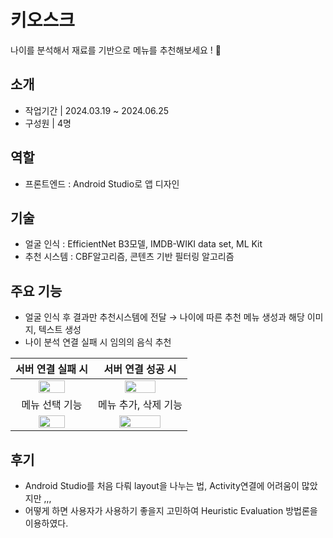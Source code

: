 # 키오스크
나이를 분석해서 재료를 기반으로 메뉴를 추천해보세요 ! 🍙
## 소개
- 작업기간 | 2024.03.19 ~ 2024.06.25
- 구성원 | 4명
## 역할
- 프론트엔드 : Android Studio로 앱 디자인
## 기술
- 얼굴 인식 : EfficientNet B3모델, IMDB-WIKI data set, ML Kit
- 추천 시스템 : CBF알고리즘, 콘텐츠 기반 필터링 알고리즘
## 주요 기능
- 얼굴 인식 후 결과만 추천시스템에 전달 → 나이에 따른 추천 메뉴 생성과 해당 이미지, 텍스트 생성
- 나이 분석 연결 실패 시 임의의 음식 추천<br>

|서버 연결 실패 시 |서버 연결 성공 시 |
|:-------:|:------:|
|<img width="60%" src="https://github.com/user-attachments/assets/e60dd3a2-7532-42bf-aa63-ffb680fbbda8">| <img width="60%" src="https://github.com/user-attachments/assets/22fca810-02f0-4f41-928f-230872de64ec">|
|메뉴 선택 기능|메뉴 추가, 삭제 기능|
|<img width="60%" src="https://github.com/user-attachments/assets/03a81bfb-05f5-4abe-ad90-60f68e07e456">|<img width="70%" src="https://github.com/user-attachments/assets/0cf01fd6-8571-4e69-84f0-8ca1dd422444">|
## 후기
- Android Studio를 처음 다뤄 layout을 나누는 법, Activity연결에 어려움이 많았지만 ,,, 
- 어떻게 하면 사용자가 사용하기 좋을지 고민하여 Heuristic Evaluation 방법론을 이용하였다.
